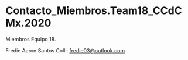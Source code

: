 # Contacto_Miembros.Team18_CCdCMx.2020
Miembros Equipo 18.




Fredie Aaron Santos Colli: fredie03@outlook.com


